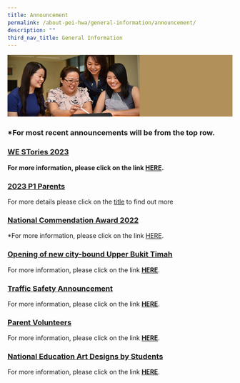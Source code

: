 ```yaml
---
title: Announcement
permalink: /about-pei-hwa/general-information/announcement/
description: ""
third_nav_title: General Information
---
```

![](/images/Website%20Banners%20Subpage/948x260%20masterhead%20-%20About%20Pei%20Hwa4.jpg)
### *For most recent announcements will be from the top row.


### [WE STories 2023](https://staging.d3ud1e33ljueqf.amplifyapp.com/others/we-stories-2023)

**For more information, please click on the link&nbsp;[HERE](https://staging.d3ud1e33ljueqf.amplifyapp.com/others/we-stories-2023).**




### [2023 P1 Parents](https://staging.d3ud1e33ljueqf.amplifyapp.com/our-partners-1/parents/2023-p1-parents/)


For more details please click on the&nbsp;[title](https://staging.d3ud1e33ljueqf.amplifyapp.com/our-partners-1/parents/2023-p1-parents/)&nbsp;to find out more



### [National Commendation Award 2022](https://staging.d3ud1e33ljueqf.amplifyapp.com/others/national-commendation-award-2022/)

*For more information, please click on the link&nbsp;[HERE](https://staging.d3ud1e33ljueqf.amplifyapp.com/others/national-commendation-award-2022/).




### [Opening of new city-bound Upper Bukit Timah](https://staging.d3ud1e33ljueqf.amplifyapp.com/others/opening-of-new-city-bound-upper-bukit-timah-road/)  


For more information, please click on the link&nbsp;**[HERE](https://staging.d3ud1e33ljueqf.amplifyapp.com/others/opening-of-new-city-bound-upper-bukit-timah-road/)**.

### [Traffic Safety Announcement](https://staging.d3ud1e33ljueqf.amplifyapp.com/about-pei-hwa/general-information/traffic-management-plan/)  

For more information, please click on the link&nbsp;**[HERE](https://staging.d3ud1e33ljueqf.amplifyapp.com/about-pei-hwa/general-information/traffic-management-plan/)**.

### [Parent Volunteers](https://staging.d3ud1e33ljueqf.amplifyapp.com/our-partners-1/parents/parent-volunteers/)  

For more information, please click on the link&nbsp;**[HERE](https://staging.d3ud1e33ljueqf.amplifyapp.com/our-partners-1/parents/parent-volunteers/)**.


### [National Education Art Designs by Students](https://staging.d3ud1e33ljueqf.amplifyapp.com/student-development/citizenship-education/national-education-art-designs-by-students/)

For more information, please click on the link&nbsp;**[HERE](https://staging.d3ud1e33ljueqf.amplifyapp.com/student-development/citizenship-education/national-education-art-designs-by-students/)**.